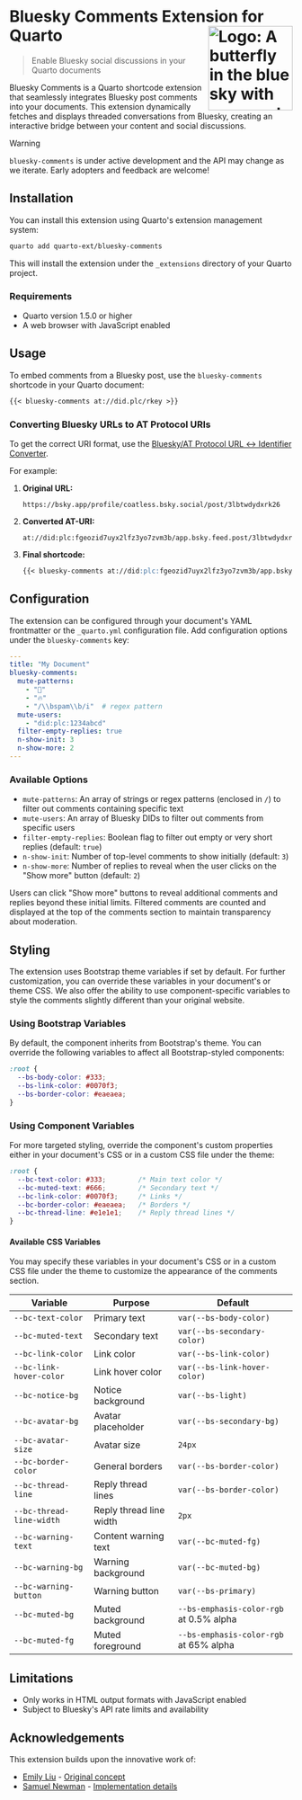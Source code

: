 # Bluesky Comments Extension for Quarto <img src="https://github.com/user-attachments/assets/260e97ce-6941-4f3a-8dc8-b7125522ebc0" align="right" alt="Logo: A butterfly in the blue sky with comments" width="150"/>

> Enable Bluesky social discussions in your Quarto documents

Bluesky Comments is a Quarto shortcode extension that seamlessly integrates Bluesky post comments into your documents. This extension dynamically fetches and displays threaded conversations from Bluesky, creating an interactive bridge between your content and social discussions.

> [!WARNING]
>
> `bluesky-comments` is under active development and the API may change as we iterate. Early adopters and feedback are welcome!

## Installation

You can install this extension using Quarto's extension management system:

```bash
quarto add quarto-ext/bluesky-comments
```

This will install the extension under the `_extensions` directory of your Quarto project.

### Requirements

- Quarto version 1.5.0 or higher
- A web browser with JavaScript enabled

## Usage

To embed comments from a Bluesky post, use the `bluesky-comments` shortcode in your Quarto document:

````markdown
{{< bluesky-comments at://did.plc/rkey >}}
````

### Converting Bluesky URLs to AT Protocol URIs

To get the correct URI format, use the [Bluesky/AT Protocol URL ↔ Identifier Converter](https://web-apps.thecoatlessprofessor.com/bluesky/profile-or-post-to-did-at-uri.html).

For example:

1. **Original URL:**
   ```
   https://bsky.app/profile/coatless.bsky.social/post/3lbtwdydxrk26
   ```

2. **Converted AT-URI:**
   ```
   at://did:plc:fgeozid7uyx2lfz3yo7zvm3b/app.bsky.feed.post/3lbtwdydxrk26
   ```

3. **Final shortcode:**
   ````markdown
   {{< bluesky-comments at://did:plc:fgeozid7uyx2lfz3yo7zvm3b/app.bsky.feed.post/3lbtwdydxrk26 >}}
   ````

## Configuration

The extension can be configured through your document's YAML frontmatter or the `_quarto.yml` configuration file. Add configuration options under the `bluesky-comments` key:

```yaml
---
title: "My Document"
bluesky-comments:
  mute-patterns:
    - "📌"
    - "🔥"
    - "/\\bspam\\b/i"  # regex pattern
  mute-users:
    - "did:plc:1234abcd"
  filter-empty-replies: true
  n-show-init: 3
  n-show-more: 2
---
```

### Available Options

- `mute-patterns`: An array of strings or regex patterns (enclosed in `/`) to filter out comments containing specific text
- `mute-users`: An array of Bluesky DIDs to filter out comments from specific users
- `filter-empty-replies`: Boolean flag to filter out empty or very short replies (default: `true`)
- `n-show-init`: Number of top-level comments to show initially (default: `3`)
- `n-show-more`: Number of replies to reveal when the user clicks on the "Show more" button (default: `2`)

Users can click "Show more" buttons to reveal additional comments and replies beyond these initial limits. Filtered comments are counted and displayed at the top of the comments section to maintain transparency about moderation.

## Styling

The extension uses Bootstrap theme variables if set by default. For further customization, you can override these variables in your document's or theme CSS. We also offer the ability to use component-specific variables to style the comments slightly different than your original website.

### Using Bootstrap Variables

By default, the component inherits from Bootstrap's theme. You can override the following variables to affect all Bootstrap-styled components:

```css
:root {
  --bs-body-color: #333;
  --bs-link-color: #0070f3;
  --bs-border-color: #eaeaea;
}
```

### Using Component Variables

For more targeted styling, override the component's custom properties either in your document's CSS or in a custom CSS file under the theme:

```css
:root {
  --bc-text-color: #333;        /* Main text color */
  --bc-muted-text: #666;        /* Secondary text */
  --bc-link-color: #0070f3;     /* Links */
  --bc-border-color: #eaeaea;   /* Borders */
  --bc-thread-line: #e1e1e1;    /* Reply thread lines */
}
```

#### Available CSS Variables

You may specify these variables in your document's CSS or in a custom CSS file under the theme to customize the appearance of the comments section.

| Variable | Purpose | Default |
|----------|---------|---------|
| `--bc-text-color` | Primary text | `var(--bs-body-color)` |
| `--bc-muted-text` | Secondary text | `var(--bs-secondary-color)` |
| `--bc-link-color` | Link color | `var(--bs-link-color)` |
| `--bc-link-hover-color` | Link hover color | `var(--bs-link-hover-color)` |
| `--bc-notice-bg` | Notice background | `var(--bs-light)` |
| `--bc-avatar-bg` | Avatar placeholder | `var(--bs-secondary-bg)` |
| `--bc-avatar-size` | Avatar size | `24px` |
| `--bc-border-color` | General borders | `var(--bs-border-color)` |
| `--bc-thread-line` | Reply thread lines | `var(--bs-border-color)` |
| `--bc-thread-line-width` | Reply thread line width | `2px` |
| `--bc-warning-text` | Content warning text | `var(--bc-muted-fg)` |
| `--bc-warning-bg` | Warning background | `var(--bc-muted-bg)` |
| `--bc-warning-button` | Warning button | `var(--bs-primary)` |
| `--bc-muted-bg` | Muted background | `--bs-emphasis-color-rgb` at 0.5% alpha |
| `--bc-muted-fg` | Muted foreground | `--bs-emphasis-color-rgb` at 65% alpha |


## Limitations

- Only works in HTML output formats with JavaScript enabled
- Subject to Bluesky's API rate limits and availability

## Acknowledgements

This extension builds upon the innovative work of:

- [Emily Liu](https://emilyliu.me/blog/comments) - [Original concept](https://bsky.app/profile/emilyliu.me/post/3lbqta5lnck2i)
- [Samuel Newman](https://bsky.app/profile/samuel.bsky.team) - [Implementation details](https://graysky.app/blog/2024-02-05-adding-blog-comments)
